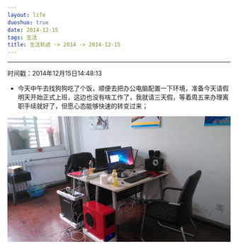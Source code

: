 ```yaml
---
layout: life
duoshuo: true
date: 2014-12-15
tags: 生活
title: 生活轨迹 -> 2014 -> 2014-12-15
---
```


******

时间戳：2014年12月15日14:48:13

* 今天中午去找狗狗吃了个饭，顺便去把办公电脑配置一下环境，准备今天请假明天开始正式上班，这边也没有啥工作了，我就请三天假，等着周五来办理离职手续就好了，但愿心态能够快速的转变过来；


![小办公室](/life/2014/2014Res/2014-12-15.jpg)










